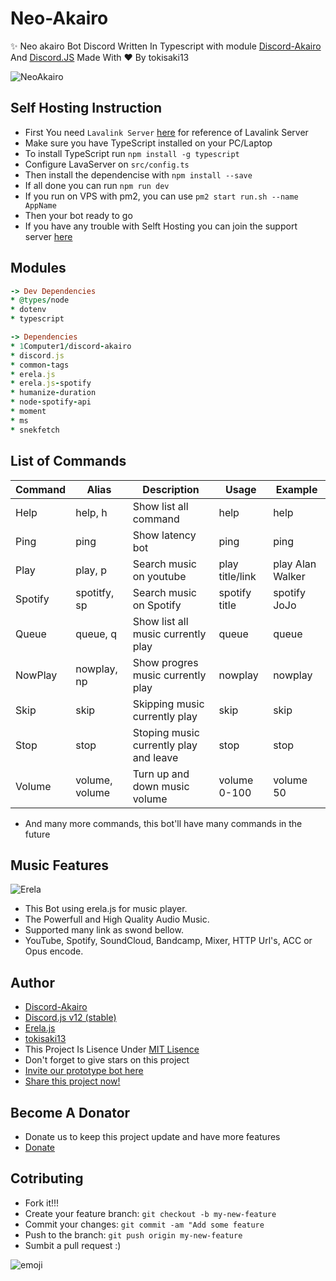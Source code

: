 # Neo-Akairo

✨ Neo akairo Bot Discord Written In Typescript with module [Discord-Akairo](https://github.com/discord-akairo/) And [Discord.JS](https://github.com/discordjs) Made With ♥ By tokisaki13

![NeoAkairo](https://cdn.discordapp.com/attachments/713193780932771891/778798759718682695/unwork.png)

## Self Hosting Instruction

* First You need `Lavalink Server` [here](https://github.com/Frederikam/Lavalink) for reference of Lavalink Server
* Make sure you have TypeScript installed on your PC/Laptop
* To install TypeScript run `npm install -g typescript`
* Configure LavaServer on `src/config.ts`
* Then install the dependencise with `npm install --save`
* If all done you can run `npm run dev`
* If you run on VPS with pm2, you can use `pm2 start run.sh --name AppName`
* Then your bot ready to go
* If you have any trouble with Selft Hosting you can join the support server [here](https://discord.gg/eaKKerC)

## Modules

~~~ruby
-> Dev Dependencies
* @types/node
* dotenv
* typescript

-> Dependencies
* 1Computer1/discord-akairo
* discord.js
* common-tags
* erela.js
* erela.js-spotify
* humanize-duration
* node-spotify-api
* moment
* ms
* snekfetch
~~~

## List of Commands

| Command | Alias | Description | Usage | Example |
|---------|-------|-------------|-------|---------|
| Help    | help, h| Show list all command | help | help |
| Ping    | ping  | Show latency bot | ping | ping |
| Play    | play, p | Search music on youtube | play  title/link | play Alan Walker |
| Spotify | spotitfy, sp | Search music on Spotify | spotify title | spotify JoJo |
| Queue   | queue, q | Show list all music currently play | queue | queue |
| NowPlay | nowplay, np | Show progres music currently play | nowplay | nowplay |
| Skip    | skip | Skipping music currently play | skip | skip |
| Stop    | stop | Stoping music currently play and leave | stop | stop |
| Volume  | volume, volume | Turn up and down music volume | volume 0-100 | volume 50 |

* And many more commands, this bot'll have many commands in the future

## Music Features

![Erela](https://cdn.discordapp.com/attachments/713193780932771891/762348311679074304/68747470733a2f2f70726f6a656374732e736f6c617269732e636f6465732f6572656c616a732f696d616765732f7472616e.png)

* This Bot using erela.js for music player.
* The Powerfull and High Quality Audio Music.
* Supported many link as swond bellow.
* YouTube, Spotify, SoundCloud, Bandcamp, Mixer, HTTP Url's, ACC or Opus encode.

## Author

* [Discord-Akairo](https://github.com/discord-akairo)
* [Discord.js v12 (stable)](https://github.com/discordjs)
* [Erela.js](https://github.com/Solaris9/erela.js)
* [tokisaki13](https://github.com/tokisaki13)
* This Project Is Lisence Under [MIT Lisence](https://github.com/Enterprise-ID/Neo-Akairo/blob/master/LICENSE)
* Don't forget to give stars on this project
* [Invite our prototype bot here](https://discord.com/oauth2/authorize?client_id=472061789325230110&scope=bot&permissions=8)
* [Share this project now!](https://github.com/Enterprise-ID/Neo-Akairo)
## Become A Donator

* Donate us to keep this project update and have more features
* [Donate](https://arxist.com/tip/enterpriseid)

## Cotributing

* Fork it!!!
* Create your feature branch: `git checkout -b my-new-feature`
* Commit your changes: `git commit -am "Add some feature`
* Push to the branch: `git push origin my-new-feature`
* Sumbit a pull request :)

![emoji](https://cdn.discordapp.com/emojis/738999436008489011.gif?v=1)
